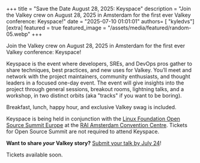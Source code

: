 +++
title = "Save the Date August 28, 2025: Keyspace"
description = "Join the Valkey crew on August 28, 2025 in Amsterdam for the first ever Valkey conference: Keyspace!"
date = "2025-07-10 01:01:01"
authors= [ "kyledvs"]
[extra]
featured = true
featured_image = "/assets/media/featured/random-05.webp"
+++

Join the Valkey crew on August 28, 2025 in Amsterdam for the first ever Valkey conference: Keyspace!

Keyspace is the event where developers, SREs, and DevOps pros gather to share techniques, best practices, and new uses for Valkey.
You’ll meet and network with the project maintainers, community enthusiasts, and thought leaders in a focused one-day event.
The event will give insights into the project through general sessions, breakout rooms, lightning talks, and a workshop, in two distinct orbits (aka "tracks" if you want to be boring).  

Breakfast, lunch, happy hour, and exclusive Valkey swag is included.

Keyspace is being held in conjunction with the [Linux Foundation Open Source Summit Europe](https://events.linuxfoundation.org/open-source-summit-europe/) at the [RAI Amsterdam Convention Centre](https://www.rai.nl/en).
Tickets for Open Source Summit are not required to attend Keyspace.

**Want to share _your_ Valkey story?** [Submit your talk by July 24](https://sessionize.com/keyspace/)!

Tickets available soon.

